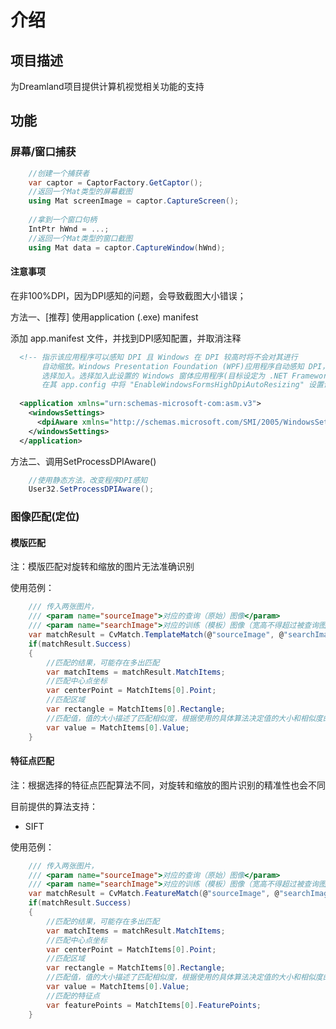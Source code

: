 # 介绍

## 项目描述

为Dreamland项目提供计算机视觉相关功能的支持

## 功能

### 屏幕/窗口捕获

``` C#
    //创建一个捕获者
    var captor = CaptorFactory.GetCaptor();
    //返回一个Mat类型的屏幕截图
    using Mat screenImage = captor.CaptureScreen();
    
    //拿到一个窗口句柄
    IntPtr hWnd = ...;
    //返回一个Mat类型的窗口截图
    using Mat data = captor.CaptureWindow(hWnd);
```

#### 注意事项

在非100%DPI，因为DPI感知的问题，会导致截图大小错误；

方法一、[推荐] 使用application (.exe) manifest

添加 app.manifest 文件，并找到DPI感知配置，并取消注释

``` xml
  <!-- 指示该应用程序可以感知 DPI 且 Windows 在 DPI 较高时将不会对其进行
       自动缩放。Windows Presentation Foundation (WPF)应用程序自动感知 DPI，无需
       选择加入。选择加入此设置的 Windows 窗体应用程序(目标设定为 .NET Framework 4.6 )还应
       在其 app.config 中将 "EnableWindowsFormsHighDpiAutoResizing" 设置设置为 "true"。-->
  
  <application xmlns="urn:schemas-microsoft-com:asm.v3">
    <windowsSettings>
      <dpiAware xmlns="http://schemas.microsoft.com/SMI/2005/WindowsSettings">true</dpiAware>
    </windowsSettings>
  </application>
```

方法二、调用SetProcessDPIAware()

``` C#
    //使用静态方法，改变程序DPI感知
    User32.SetProcessDPIAware();
```

### 图像匹配(定位)

#### 模版匹配

注：模版匹配对旋转和缩放的图片无法准确识别

使用范例：

``` C#
    /// 传入两张图片，
    /// <param name="sourceImage">对应的查询（原始）图像</param>
    /// <param name="searchImage">对应的训练（模板）图像（宽高不得超过被查询图像）</param>
    var matchResult = CvMatch.TemplateMatch(@"sourceImage", @"searchImage");
    if(matchResult.Success)
    {
        //匹配的结果，可能存在多出匹配
        var matchItems = matchResult.MatchItems;
        //匹配中心点坐标
        var centerPoint = MatchItems[0].Point;
        //匹配区域
        var rectangle = MatchItems[0].Rectangle;
        //匹配值，值的大小描述了匹配相似度，根据使用的具体算法决定值的大小和相似度的关系
        var value = MatchItems[0].Value;
    }
```

#### 特征点匹配

注：根据选择的特征点匹配算法不同，对旋转和缩放的图片识别的精准性也会不同

目前提供的算法支持：

* SIFT

使用范例：

``` C#
    /// 传入两张图片，
    /// <param name="sourceImage">对应的查询（原始）图像</param>
    /// <param name="searchImage">对应的训练（模板）图像（宽高不得超过被查询图像）</param>
    var matchResult = CvMatch.FeatureMatch(@"sourceImage", @"searchImage");
    if(matchResult.Success)
    {
        //匹配的结果，可能存在多出匹配
        var matchItems = matchResult.MatchItems;
        //匹配中心点坐标
        var centerPoint = MatchItems[0].Point;
        //匹配区域
        var rectangle = MatchItems[0].Rectangle;
        //匹配值，值的大小描述了匹配相似度，根据使用的具体算法决定值的大小和相似度的关系
        var value = MatchItems[0].Value;
        //匹配的特征点
        var featurePoints = MatchItems[0].FeaturePoints;
    }
```
